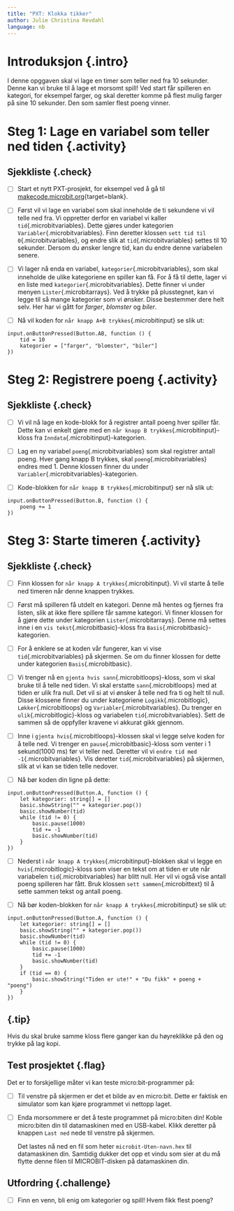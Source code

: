 ```yaml
---
title: "PXT: Klokka tikker"
author: Julie Christina Revdahl
language: nb
---
```



# Introduksjon {.intro}
I denne opggaven skal vi lage en timer som teller ned fra 10 sekunder. Denne kan
vi bruke til å lage et morsomt spill! Ved start får spilleren en kategori, for
eksempel farger, og skal deretter komme på flest mulig farger på sine 10 sekunder.
Den som samler flest poeng vinner.


# Steg 1: Lage en variabel som teller ned tiden {.activity}

## Sjekkliste {.check}

- [ ] Start et nytt PXT-prosjekt, for eksempel ved å gå til
  [makecode.microbit.org](https://makecode.microbit.org/?lang=no){target=blank}.

- [ ] Først vil vi lage en variabel som skal
inneholde de ti sekundene vi vil telle ned fra. Vi oppretter derfor en variabel
vi kaller `tid`{.microbitvariables}. Dette gjøres under kategorien `Variabler`{.microbitvariables}.
Finn deretter klossen `sett tid til 0`{.microbitvariables}, og endre slik at `tid`{.microbitvariables}
settes til 10 sekunder. Dersom du ønsker lengre tid, kan du endre denne
variabelen senere.

- [ ] Vi lager nå enda en variabel, `kategorier`{.microbitvariables}, som skal
inneholde de ulike kategoriene en spiller kan få. For å få til dette, lager vi
en liste med `kategorier`{.microbitvariables}. Dette finner vi under menyen
`Lister`{.microbitarrays}. Ved å trykke på plusstegnet, kan vi legge til så
mange kategorier som vi ønsker. Disse bestemmer dere helt selv. Her har vi gått
for *farger*, *blomster* og *biler*.

- [ ] Nå vil koden for `når knapp A+B trykkes`{.microbitinput} se slik ut:

```microbit
input.onButtonPressed(Button.AB, function () {
    tid = 10
    kategorier = ["farger", "blomster", "biler"]
})
```


# Steg 2: Registrere poeng {.activity}

## Sjekkliste {.check}

- [ ] Vi vil nå lage en kode-blokk for å registrer antall poeng hver spiller får.
Dette kan vi enkelt gjøre med en `når knapp B trykkes`{.microbitinput}-kloss fra
`Inndata`{.microbitinput}-kategorien.

- [ ] Lag en ny variabel `poeng`{.microbitvariables} som skal registrer antall
poeng. Hver gang knapp B trykkes, skal `poeng`{.microbitvariables} endres med 1.
Denne klossen finner du under `Variabler`{.microbitvariables}-kategorien.

- [ ] Kode-blokken for `når knapp B trykkes`{.microbitinput} ser nå slik ut:

```microbit
input.onButtonPressed(Button.B, function () {
    poeng += 1
})
```


# Steg 3: Starte timeren {.activity}

## Sjekkliste {.check}

- [ ] Finn klossen for `når knapp A trykkes`{.microbitinput}. Vi vil starte å
telle ned timeren når denne knappen trykkes.

- [ ] Først må spilleren få utdelt en kategori. Denne må hentes og fjernes fra
listen, slik at ikke flere spillere får samme kategori. Vi finner  klossen for
å gjøre dette under kategorien `Lister`{.microbitarrays}. Denne må settes inne i
en `vis tekst`{.microbitbasic}-kloss fra `Basis`{.microbitbasic}-kategorien.

- [ ] For å enklere se at koden vår fungerer, kan vi vise `tid`{.microbitvariables}
på skjermen. Se om du finner klossen for dette under kategorien `Basis`{.microbitbasic}.

- [ ] Vi trenger nå en `gjenta hvis sann`{.microbitloops}-kloss, som vi skal
bruke til å telle ned tiden. Vi skal erstatte `sann`{.microbitloops} med at
tiden er ulik fra null. Det vil si at vi ønsker å telle ned fra ti og helt til
null. Disse klossene finner du under kategoriene `Logikk`{.microbitlogic},
`Løkker`{.microbitloops} og `Variabler`{.microbitvariables}. Du trenger en
`ulik`{.microbitlogic}-kloss og variabelen `tid`{.microbitvariables}. Sett de
sammen så de oppfyller kravene vi akkurat gikk gjennom.

- [ ] Inne i `gjenta hvis`{.microbitloops}-klossen skal vi legge selve koden for
å telle ned. Vi trenger en `pause`{.microbitbasic}-kloss som venter i 1
sekund(1000 ms) før vi teller ned. Deretter vil vi `endre tid med -1`{.microbitvariables}.
Vis deretter `tid`{.microbitvariables} på skjermen, slik at vi kan se tiden
telle nedover.

- [ ] Nå bør koden din ligne på dette:

```microbit
input.onButtonPressed(Button.A, function () {
    let kategorier: string[] = []
    basic.showString("" + kategorier.pop())
    basic.showNumber(tid)
    while (tid != 0) {
        basic.pause(1000)
        tid += -1
        basic.showNumber(tid)
    }
})
```

- [ ] Nederst i `når knapp A trykkes`{.microbitinput}-blokken skal vi legge en
`hvis`{.microbitlogic}-kloss som viser en tekst om at tiden er ute når
variabelen `tid`{.microbitvariables} har blitt null. Her vil vi også vise antall
poeng spilleren har fått. Bruk klossen `sett sammen`{.microbittext} til å sette
sammen tekst og antall poeng.

- [ ] Nå bør koden-blokken for `når knapp A trykkes`{.microbitinput} se slik ut:

```microbit
input.onButtonPressed(Button.A, function () {
    let kategorier: string[] = []
    basic.showString("" + kategorier.pop())
    basic.showNumber(tid)
    while (tid != 0) {
        basic.pause(1000)
        tid += -1
        basic.showNumber(tid)
    }
    if (tid == 0) {
        basic.showString("Tiden er ute!" + "Du fikk" + poeng + "poeng")
    }
})
```

## {.tip}

Hvis du skal bruke samme kloss flere ganger kan du høyreklikke på den og trykke på lag kopi.

## Test prosjektet {.flag}

Det er to forskjellige måter vi kan teste micro:bit-programmer på:

- [ ] Til venstre på skjermen er det et bilde av en micro:bit. Dette er faktisk
  en simulator som kan kjøre programmet vi nettopp laget.

- [ ] Enda morsommere er det å teste programmet på micro:biten din! Koble
  micro:biten din til datamaskinen med en USB-kabel. Klikk deretter på knappen
  `Last ned` nede til venstre på skjermen.

  Det lastes nå ned en fil som heter `microbit-Uten-navn.hex` til datamaskinen
  din. Samtidig dukker det opp et vindu som sier at du må flytte denne filen til
  MICROBIT-disken på datamaskinen din.


## Utfordring {.challenge}

- [ ] Finn en venn, bli enig om kategorier og spill! Hvem fikk flest poeng?

